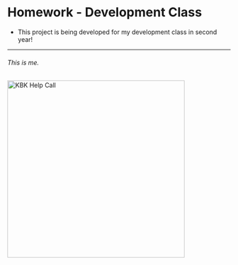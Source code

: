 # Homework - Development Class

<ul>
<li>This project is being developed for my development class in second year!</li>
</ul>

<hr>
  
<h6>This is me.</h6>
<img src="https://cdn.discordapp.com/attachments/1159920769338441778/1355685987564388382/image.png?ex=67e9d476&is=67e882f6&hm=460928d883a01d291ec672eac01136817e3e2b96a7c9745bdf786e631ce00f17" width="400" height="400" alt="KBK Help Call"/>

